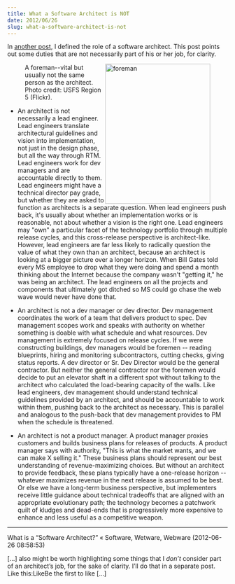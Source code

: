 ```yaml
---
title: What a Software Architect is NOT
date: 2012/06/26
slug: what-a-software-architect-is-not
---
```


In <a href="what-is-a-software-architect.md">another post</a>, I defined the role of a software architect. This post points out some duties that are not necessarily part of his or her job, for clarity.

<figure><img class="  " title="An architect is not a lead engineer or a foreman..." src="http://farm4.staticflickr.com/3567/3770093556_30c3c38029_n_d.jpg" alt="foreman" width="240" height="320" align="right" /><figcaption>A foreman--vital but usually not the same person as the architect. Photo credit: USFS Region 5 (Flickr).</figcaption></figure>

* An architect is not necessarily a lead engineer. Lead engineers translate architectural guidelines and vision into implementation, not just in the design phase, but all the way through RTM. Lead engineers work for dev managers and are accountable directly to them. Lead engineers might have a technical director pay grade, but whether they are asked to function as architects is a separate question. When lead engineers push back, it's usually about whether an implementation works or is reasonable, not about whether a vision is the right one. Lead engineers may "own" a particular facet of the technology portfolio through multiple release cycles, and this cross-release perspective is architect-like. However, lead engineers are far less likely to radically question the value of what they own than an architect, because an architect is looking at a bigger picture over a longer horizon. When Bill Gates told every MS employee to drop what they were doing and spend a month thinking about the Internet because the company wasn't "getting it," he was being an architect. The lead engineers on all the projects and components that ultimately got ditched so MS could go chase the web wave would never have done that.

* An architect is not a dev manager or dev director. Dev management coordinates the work of a team that delivers product to spec. Dev management scopes work and speaks with authority on whether something is doable with what schedule and what resources. Dev management is extremely focused on release cycles. If we were constructing buildings, dev managers would be foremen -- reading blueprints, hiring and monitoring subcontractors, cutting checks, giving status reports. A dev director or Sr. Dev Director would be the general contractor. But neither the general contractor nor the foremen would decide to put an elevator shaft in a different spot without talking to the architect who calculated the load-bearing capacity of the walls. Like lead engineers, dev management should understand technical guidelines provided by an architect, and should be accountable to work within them, pushing back to the architect as necessary. This is parallel and analogous to the push-back that dev management provides to PM when the schedule is threatened.

* An architect is not a product manager. A product manager proxies customers and builds business plans for releases of products. A product manager says with authority, "This is what the market wants, and we can make X selling it." These business plans should represent our best understanding of revenue-maximizing choices. But without an architect to provide feedback, these plans typically have a one-release horizon -- whatever maximizes revenue in the next release is assumed to be best. Or else we have a long-term business perspective, but implementers receive little guidance about technical tradeoffs that are aligned with an appropriate evolutionary path; the technology becomes a patchwork quilt of kludges and dead-ends that is progressively more expensive to enhance and less useful as a competitive weapon.

---

What is a &#8220;Software Architect?&#8221; &laquo; Software, Wetware, Webware (2012-06-26 08:58:53)

[...] also might be worth highlighting some things that I *don’t* consider part of an architect’s job, for the sake of clarity. I’ll do that in a separate post. Like this:LikeBe the first to like [...]